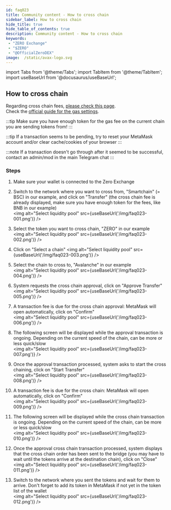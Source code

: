 ```yaml
---
id: faq023
title: Community content - How to cross chain
sidebar_label: How to cross chain
hide_title: true
hide_table_of_contents: true
description: Community content - How to cross chain
keywords:
 - "ZERO Exchange"
 - "$ZERO"
 - "@OfficialZeroDEX"
image:  /static/avax-logo.svg
---
```


import Tabs from '@theme/Tabs';
import TabItem from '@theme/TabItem';
import useBaseUrl from '@docusaurus/useBaseUrl';

## How to cross chain

Regarding cross chain fees, [please check this page](../zerobridge.md).  
Check the [official guide for the gas settings](https://0-exchange.gitbook.io/0-exchange-docs/pinned/transaction-fails). 

:::tip
Make sure you have enough token for the gas fee on the current chain you are sending tokens from!
:::

:::tip
If a transaction seems to be pending, try to reset your MetaMask account and/or clear cache/cookies of your browser
:::

:::note
If a transaction doesn't go through after it seemed to be successful, contact an admin/mod in the main Telegram chat
:::

### Steps

1. Make sure your wallet is connected to the Zero Exchange 

1. Switch to the network where you want to cross from, "Smartchain" (= BSC) in our example, and click on "Transfer" (the cross chain fee is already displayed, make sure you have enough token for the fees, like BNB in our example)  
<img alt="Select liquidity pool" src={useBaseUrl('/img/faq023-001.png')} />

1. Select the token you want to cross chain, "ZERO" in our example  
<img alt="Select liquidity pool" src={useBaseUrl('/img/faq023-002.png')} />

1. Click on "Select a chain" 
<img alt="Select liquidity pool" src={useBaseUrl('/img/faq023-003.png')} />

1. Select the chain to cross to, "Avalanche" in our example  
<img alt="Select liquidity pool" src={useBaseUrl('/img/faq023-004.png')} />

1. System requests the cross chain approval, click on "Approve Transfer"  
<img alt="Select liquidity pool" src={useBaseUrl('/img/faq023-005.png')} />

1. A transaction fee is due for the cross chain approval: MetaMask will open automatically, click on "Confirm"  
<img alt="Select liquidity pool" src={useBaseUrl('/img/faq023-006.png')} />
 
1. The following screen will be displayed while the approval transaction is ongoing. Depending on the current speed of the chain, can be more or less quick/slow  
<img alt="Select liquidity pool" src={useBaseUrl('/img/faq023-007.png')} />

1. Once the approval transaction processed, system asks to start the cross chaining, click on "Start Transfer"    
<img alt="Select liquidity pool" src={useBaseUrl('/img/faq023-008.png')} />

1. A transaction fee is due for the cross chain: MetaMask will open automatically, click on "Confirm"  
<img alt="Select liquidity pool" src={useBaseUrl('/img/faq023-009.png')} />

1. The following screen will be displayed while the cross chain transaction is ongoing. Depending on the current speed of the chain, can be more or less quick/slow  
<img alt="Select liquidity pool" src={useBaseUrl('/img/faq023-010.png')} />

1. Once the approval cross chain transaction processed, system displays that the cross chain order has been sent to the bridge (you may have to wait until the tokens arrive at the destination chain), click on "Close"      
<img alt="Select liquidity pool" src={useBaseUrl('/img/faq023-011.png')} />

1. Switch to the network where you sent the tokens and wait for them to arrive.  Don't forget to add its token in MetaMask if not yet in the token list of the wallet   
<img alt="Select liquidity pool" src={useBaseUrl('/img/faq023-012.png')} />

